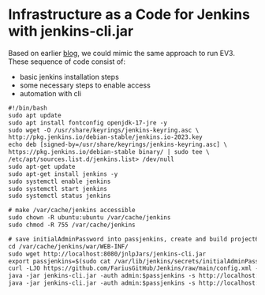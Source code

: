 # Infrastructure as a Code for Jenkins with jenkins-cli.jar

Based on earlier [blog](https://medium.com/p/69b2bc0adc3e/edit), we could mimic the same approach to run EV3. 
These sequence of code consist of:
- basic jenkins installation steps
- some necessary steps to enable access
- automation with cli

```txt
#!/bin/bash
sudo apt update
sudo apt install fontconfig openjdk-17-jre -y
sudo wget -O /usr/share/keyrings/jenkins-keyring.asc \
http://pkg.jenkins.io/debian-stable/jenkins.io-2023.key
echo deb [signed-by=/usr/share/keyrings/jenkins-keyring.asc] \
https://pkg.jenkins.io/debian-stable binary/ | sudo tee \
/etc/apt/sources.list.d/jenkins.list> /dev/null
sudo apt-get update
sudo apt-get install jenkins -y
sudo systemctl enable jenkins
sudo systemctl start jenkins
sudo systemctl status jenkins

# make /var/cache/jenkins accessible
sudo chown -R ubuntu:ubuntu /var/cache/jenkins              
sudo chmod -R 755 /var/cache/jenkins

# save initialAdminPassword into passjenkins, create and build project6
cd /var/cache/jenkins/war/WEB-INF/                          
sudo wget http://localhost:8080/jnlpJars/jenkins-cli.jar
export passjenkins=$(sudo cat /var/lib/jenkins/secrets/initialAdminPassword)
curl -LJO https://github.com/FariusGitHub/Jenkins/raw/main/config.xml -o /var/cache/jenkins/war/WEB-INF/config.xml
java -jar jenkins-cli.jar -auth admin:$passjenkins -s http://localhost:8080 create-job project6 < config.xml
java -jar jenkins-cli.jar -auth admin:$passjenkins -s http://localhost:8080 build project6
```
